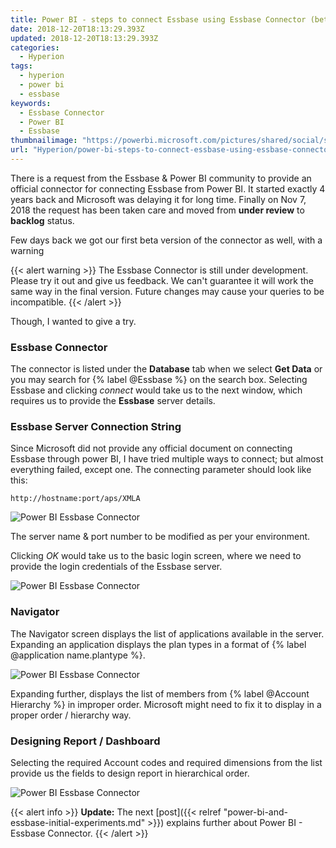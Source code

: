 ```yaml
---
title: Power BI - steps to connect Essbase using Essbase Connector (beta)
date: 2018-12-20T18:13:29.393Z
updated: 2018-12-20T18:13:29.393Z
categories:
  - Hyperion
tags:
  - hyperion
  - power bi
  - essbase
keywords:
  - Essbase Connector
  - Power BI
  - Essbase
thumbnailimage: "https://powerbi.microsoft.com/pictures/shared/social/social-default-image.png"
url: "Hyperion/power-bi-steps-to-connect-essbase-using-essbase-connector-beta/"
---
```

There is a request from the Essbase & Power BI community to provide an official connector for connecting Essbase from Power BI.  It started exactly 4 years back and Microsoft was delaying it for long time.  Finally on Nov 7, 2018 the request has been taken care and moved from **under review** to **backlog** status.

Few days back we got our first beta version of the connector as well, with a warning

{{< alert warning >}}
The Essbase Connector is still under development. Please try it out and give us feedback. We can't guarantee it will work the same way in the final version. Future changes may cause your queries to be incompatible.
{{< /alert >}}

Though, I wanted to give a try.

<!---more--->

### Essbase Connector

The connector is listed under the **Database** tab when we select **Get Data** or you may search for {% label @Essbase %} on the search box.  Selecting Essbase and clicking _connect_ would take us to the next window, which requires us to provide the **Essbase** server details.

### Essbase Server Connection String

Since Microsoft did not provide any official document on connecting Essbase through power BI, I have tried multiple ways to connect; but almost everything failed, except one.  The connecting parameter should look like this:

```
http://hostname:port/aps/XMLA
```

![Power BI Essbase Connector](https://res.cloudinary.com/anbuchelva/image/upload/v1546937989/images/power-bi/powerbi-essbaseconnector1.png)

The server name & port number to be modified as per your environment.

Clicking _OK_ would take us to the basic login screen, where we need to provide the login credentials of the Essbase server.

![Power BI Essbase Connector](https://res.cloudinary.com/anbuchelva/image/upload/v1546937989/images/power-bi/powerbi-essbaseconnector2.png)

### Navigator

The Navigator screen displays the list of applications available in the server. Expanding an application displays the plan types in a format of {% label @application name.plantype %}.  

![Power BI Essbase Connector](https://res.cloudinary.com/anbuchelva/image/upload/v1546937989/images/power-bi/powerbi-essbaseconnector3.png)

Expanding further, displays the list of members from {% label @Account Hierarchy %} in improper order. Microsoft might need to fix it to display in a proper order / hierarchy way.

### Designing Report / Dashboard
Selecting the required Account codes and required dimensions from the list provide us the fields to design report in hierarchical order.

![Power BI Essbase Connector](https://res.cloudinary.com/anbuchelva/image/upload/v1546937989/images/power-bi/powerbi-essbaseconnector5.png)

{{< alert info >}} **Update:**
The next [post]({{< relref "power-bi-and-essbase-initial-experiments.md" >}}) explains further about Power BI - Essbase Connector.
{{< /alert >}}
